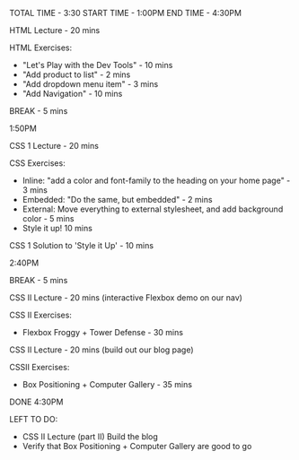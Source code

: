 TOTAL TIME - 3:30
START TIME - 1:00PM
END TIME - 4:30PM

HTML Lecture - 20 mins

HTML Exercises:
- "Let's Play with the Dev Tools" - 10 mins
- "Add product to list" - 2 mins
- "Add dropdown menu item" - 3 mins
- "Add Navigation" - 10 mins

BREAK - 5 mins

1:50PM

CSS 1 Lecture - 20 mins

CSS Exercises: 
- Inline: "add a color and font-family to the heading on your home page" - 3 mins
- Embedded: "Do the same, but embedded" - 2 mins
- External: Move everything to external stylesheet, and add background color - 5 mins
- Style it up! 10 mins

CSS 1 Solution to 'Style it Up' - 10 mins

2:40PM

BREAK - 5 mins

CSS II Lecture - 20 mins (interactive Flexbox demo on our nav)

CSS II Exercises: 
- Flexbox Froggy + Tower Defense - 30 mins

CSS II Lecture - 20 mins (build out our blog page)

CSSII Exercises: 
- Box Positioning + Computer Gallery - 35 mins

DONE 4:30PM

LEFT TO DO: 
- CSS II Lecture (part II) Build the blog
- Verify that Box Positioning + Computer Gallery are good to go
